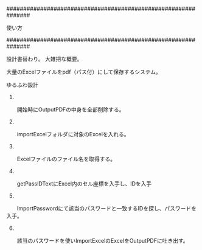 ###############################################################

使い方




###############################################################

設計書替わり。
大雑把な概要。

大量のExcelファイルをpdf（パス付）にして保存するシステム。


ゆるふわ設計


1.
　　開始時にOutputPDFの中身を全部削除する。



2.
　　importExcelフォルダに対象のExcelを入れる。




3.
　　Excelファイルのファイル名を取得する。





4.
　　getPassIDTextにExcel内のセル座標を入手し、IDを入手




5.
　　ImportPasswordにて該当のパスワードと一致するIDを探し、パスワードを入手。





6.
　　該当のパスワードを使いImportExcelのExcelをOutputPDFに吐き出す。


